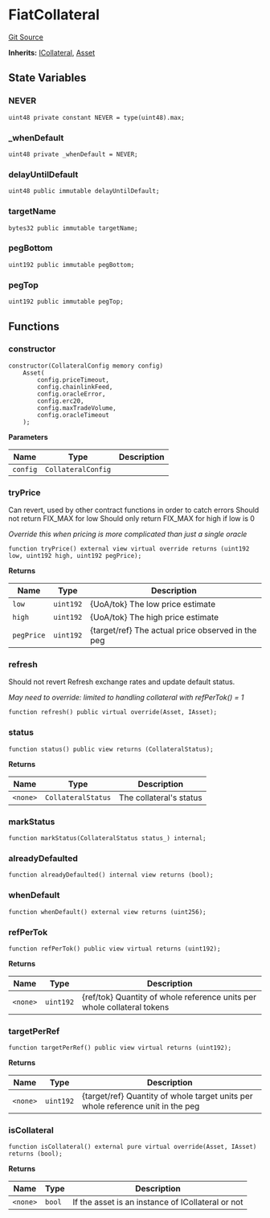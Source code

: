# FiatCollateral
[Git Source](https://github.com/larrythecucumber321/protocol/blob/77d337b8595ba96d069ded321419b36a61984170/contracts/plugins/assets/FiatCollateral.sol)

**Inherits:**
[ICollateral](/contracts/interfaces/IAsset.sol/interface.ICollateral.md), [Asset](/contracts/plugins/assets/Asset.sol/contract.Asset.md)


## State Variables
### NEVER

```solidity
uint48 private constant NEVER = type(uint48).max;
```


### _whenDefault

```solidity
uint48 private _whenDefault = NEVER;
```


### delayUntilDefault

```solidity
uint48 public immutable delayUntilDefault;
```


### targetName

```solidity
bytes32 public immutable targetName;
```


### pegBottom

```solidity
uint192 public immutable pegBottom;
```


### pegTop

```solidity
uint192 public immutable pegTop;
```


## Functions
### constructor


```solidity
constructor(CollateralConfig memory config)
    Asset(
        config.priceTimeout,
        config.chainlinkFeed,
        config.oracleError,
        config.erc20,
        config.maxTradeVolume,
        config.oracleTimeout
    );
```
**Parameters**

|Name|Type|Description|
|----|----|-----------|
|`config`|`CollateralConfig`||


### tryPrice

Can revert, used by other contract functions in order to catch errors
Should not return FIX_MAX for low
Should only return FIX_MAX for high if low is 0

*Override this when pricing is more complicated than just a single oracle*


```solidity
function tryPrice() external view virtual override returns (uint192 low, uint192 high, uint192 pegPrice);
```
**Returns**

|Name|Type|Description|
|----|----|-----------|
|`low`|`uint192`|{UoA/tok} The low price estimate|
|`high`|`uint192`|{UoA/tok} The high price estimate|
|`pegPrice`|`uint192`|{target/ref} The actual price observed in the peg|


### refresh

Should not revert
Refresh exchange rates and update default status.

*May need to override: limited to handling collateral with refPerTok() = 1*


```solidity
function refresh() public virtual override(Asset, IAsset);
```

### status


```solidity
function status() public view returns (CollateralStatus);
```
**Returns**

|Name|Type|Description|
|----|----|-----------|
|`<none>`|`CollateralStatus`|The collateral's status|


### markStatus


```solidity
function markStatus(CollateralStatus status_) internal;
```

### alreadyDefaulted


```solidity
function alreadyDefaulted() internal view returns (bool);
```

### whenDefault


```solidity
function whenDefault() external view returns (uint256);
```

### refPerTok


```solidity
function refPerTok() public view virtual returns (uint192);
```
**Returns**

|Name|Type|Description|
|----|----|-----------|
|`<none>`|`uint192`|{ref/tok} Quantity of whole reference units per whole collateral tokens|


### targetPerRef


```solidity
function targetPerRef() public view virtual returns (uint192);
```
**Returns**

|Name|Type|Description|
|----|----|-----------|
|`<none>`|`uint192`|{target/ref} Quantity of whole target units per whole reference unit in the peg|


### isCollateral


```solidity
function isCollateral() external pure virtual override(Asset, IAsset) returns (bool);
```
**Returns**

|Name|Type|Description|
|----|----|-----------|
|`<none>`|`bool`|If the asset is an instance of ICollateral or not|


